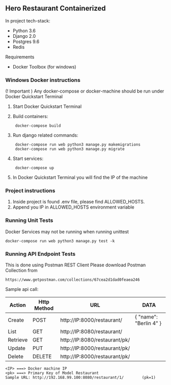 ## Hero Restaurant Containerized
In project tech-stack:
 -  Python 3.6
 -  Django 2.0
 -  Postgres 9.6
 -  Redis
 
Requirements
 - Docker Toolbox (for windows)
 
### Windows Docker instructions
(! Important ) Any docker-compose or docker-machine should be run under Docker Quickstart Terminal
1. Start Docker Quickstart Terminal
2. Build containers: 

        docker-compose build
3. Run django related commands:

	    docker-compose run web python3 manage.py makemigrations
	    docker-compose run web python3 manage.py migrate
4. Start services: 

        docker-compose up
5. In Docker Quickstart Terminal you will find the IP of the machine

### Project instructions

1. Inside project is found .env file, please find ALLOWED_HOSTS.
2. Append you IP in ALLOWED_HOSTS environment variable

### Running Unit Tests 
Docker Services may not be running when running unittest 

    docker-compose run web python3 manage.py test -k
    
### Running API Endpoint Tests
This is done using Postman REST Client
Please download Postman Collection from
            
    https://www.getpostman.com/collections/67cea2d1dad0feaea246

Sample api call:
    
| Action   | Http Method | URL                                                                         | DATA                    |
|----------|-------------|-----------------------------------------------------------------------------|-------------------------|
| Create   | POST        | http://IP:8000/restaurant/                                                | {  "name": "Berlin 4" } |
| List     | GET         | http://IP:8080/restaurant/                                                |                         |
| Retrieve | GET         | http://IP:8080/restaurant/pk/                                           |                         |
| Update   | PUT         | http://IP:8000/restaurant/pk/                                           |                         |
| Delete   | DELETE      | http://IP:8000/restaurant/pk/                                           |                         |
    
    <IP> ===> Docker machine IP
    <pk> ===> Primary Key of Model Restaurant    
    Sample URL: http://192.168.99.100:8080/restaurant/1/        (pk=1)